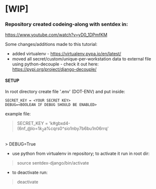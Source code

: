 # [WIP]

### Repository created codeing-along with sentdex in:
https://www.youtube.com/watch?v=yD0_1DPmfKM

Some changes/additions made to this tutorial:
- added virtualenv - https://virtualenv.pypa.io/en/latest/
- moved all secret/custom/unique-per-workstation data to external file using python-decouple - check it out here: https://pypi.org/project/django-decouple/

#### SETUP
In root directory create file '.env' (DOT-ENV) and put inside:

`SECRET_KEY = <YOUR SECRET KEY>`
<br />
`DEBUG=<BOOLEAN IF DEBUG SHOULD BE ENABLED>`

example file:

> SECRET_KEY = 'k#gbxd4-(6nf_@lo=1$k_2$a%cqrs0^sio1nby7b6bu1n06rrq'
<br />
> DEBUG=True

- use python from virtualenv in repository; to activate it run in root dir:
> source sentdex-django/bin/activate

- to deactivate run:
> deactivate